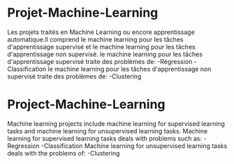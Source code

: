 # Projet-Machine-Learning
Les projets traités en Machine Learning ou encore apprentissage automatique.Il comprend le machine learning pour les tâches d'apprentissage supervisé et le machine learning pour les tâches d'apprentissage non supervisé.
le machine learning pour les tâches d'apprentissage supervisé traite des problèmes de:
-Régression
-Classification
le machine learning pour les tâches d'apprentissage non supervisé traite des problèmes de:
-Clustering


# Project-Machine-Learning
Machine learning projects include machine learning for supervised learning tasks and machine learning for unsupervised learning tasks.
Machine learning for supervised learning tasks deals with problems such as:
-Regression
-Classification
Machine learning for unsupervised learning tasks deals with the problems of:
-Clustering
